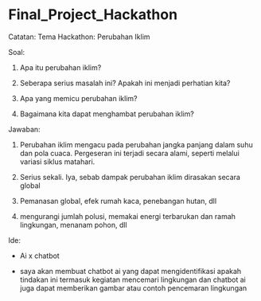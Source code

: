 # Final_Project_Hackathon

Catatan:
Tema Hackathon: Perubahan Iklim

Soal:
1. Apa itu perubahan iklim?

2. Seberapa serius masalah ini? Apakah ini menjadi perhatian kita?

3. Apa yang memicu perubahan iklim?

4. Bagaimana kita dapat menghambat perubahan iklim?

Jawaban:
1. Perubahan iklim mengacu pada perubahan jangka panjang dalam suhu dan pola cuaca. Pergeseran ini terjadi secara alami, seperti melalui variasi siklus matahari.

2. Serius sekali. Iya, sebab dampak perubahan iklim dirasakan secara global

3. Pemanasan global, efek rumah kaca, penebangan hutan, dll

4. mengurangi jumlah polusi, memakai energi terbarukan dan ramah lingkungan, menanam pohon, dll

Ide:
- Ai x chatbot

- saya akan membuat chatbot ai yang dapat mengidentifikasi apakah tindakan ini termasuk kegiatan mencemari lingkungan dan chatbot ai juga dapat memberikan gambar atau contoh pencemaran lingkungan
